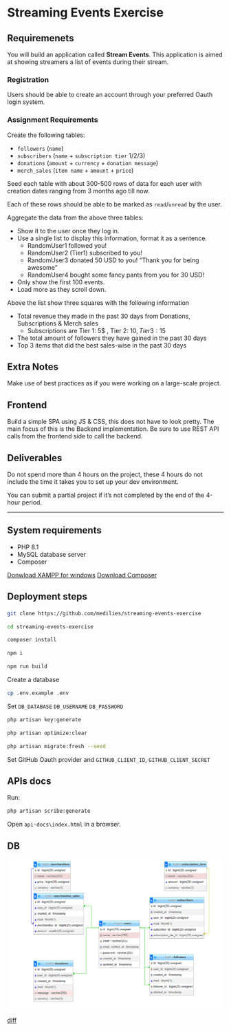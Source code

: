 # Streaming Events Exercise

## Requiremenets

You will build an application called **Stream Events**. This application is aimed at showing streamers a list of events during their stream. 

### Registration

Users should be able to create an account through your preferred Oauth login system.

### Assignment Requirements

Create the following tables:
- `followers` (`name`)
- `subscribers` (`name` + `subscription tier` 1/2/3)
- `donations` (`amount` + `currency` + `donation message`)
- `merch_sales` (`item name` + `amount` + `price`)

Seed each table with about 300-500 rows of data for each user with creation dates ranging from 3 months ago till now.

Each of these rows should be able to be marked as `read`/`unread` by the user.

Aggregate the data from the above three tables:
- Show it to the user once they log in.
- Use a single list to display this information, format it as a sentence.
  - RandomUser1 followed you!
  - RandomUser2 (Tier1) subscribed to you!
  - RandomUser3 donated 50 USD to you! “Thank you for being awesome”
  - RandomUser4 bought some fancy pants from you for 30 USD!
- Only show the first 100 events.
- Load more as they scroll down.

Above the list show three squares with the following information
- Total revenue they made in the past 30 days from Donations, Subscriptions & Merch sales
  - Subscriptions are Tier 1: 5$ , Tier 2: 10$, Tier 3: 15$
- The total amount of followers they have gained in the past 30 days
- Top 3 items that did the best sales-wise in the past 30 days

## Extra Notes

Make use of best practices as if you were working on a large-scale project.

## Frontend

Build a simple SPA using JS & CSS, this does not have to look pretty. The main focus of this is the Backend implementation. Be sure to use REST API calls from the frontend side to call the backend.

## Deliverables

Do not spend more than 4 hours on the project, these 4 hours do not include the time it takes you to set up your dev environment.

You can submit a partial project if it’s not completed by the end of the 4-hour period.

---

## System requirements

-   PHP 8.1
-   MySQL database server
-   Composer

[Donwload XAMPP for windows](https://sourceforge.net/projects/xampp/files/XAMPP%20Windows/8.1.12/)
[Download Composer](https://getcomposer.org/download/)

## Deployment steps

```bash
git clone https://github.com/medilies/streaming-events-exercise
```

```bash
cd streaming-events-exercise
```

```bash
composer install
```

```bash
npm i
```

```bash
npm run build
```

Create a database

```bash
cp .env.example .env
```

Set `DB_DATABASE` `DB_USERNAME` `DB_PASSWORD`

```bash
php artisan key:generate
```

```bash
php artisan optimize:clear
```

```bash
php artisan migrate:fresh --seed
```

Set GitHub Oauth provider and `GITHUB_CLIENT_ID`, `GITHUB_CLIENT_SECRET`

## APIs docs

Run:

```bash
php artisan scribe:generate
```

Open `api-docs\index.html` in a browser.

## DB

![db](./db_diagram.png)

[diff](https://github.com/medilies/streaming-events-exercise/compare/13d4d9c25c87854631fab9face968487564c3570...57cf988a20abb83675f01dfa88cf2105bd8a3185)
